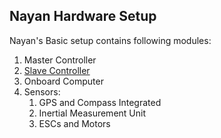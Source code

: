 ## Nayan Hardware Setup

Nayan's Basic setup contains following modules:

1. Master Controller
2. [Slave Controller](/nayan-hardware-setup/slave-controller)
3. Onboard Computer
4. Sensors:
   1. GPS and Compass Integrated
   2. Inertial Measurement Unit
   3. ESCs and Motors



